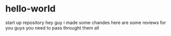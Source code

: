 # hello-world
start up repository
hey guy i made some chandes here are some reviews
for you guys you need to pass throught them all

